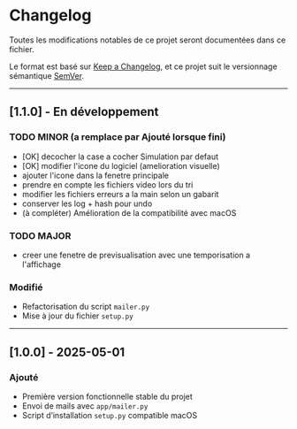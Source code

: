 # Changelog

Toutes les modifications notables de ce projet seront documentées dans ce fichier.

Le format est basé sur [Keep a Changelog](https://keepachangelog.com/fr/1.0.0/), et ce projet suit le versionnage sémantique [SemVer](https://semver.org/lang/fr/).

---

## [1.1.0] - En développement

### TODO MINOR (a remplace par Ajouté lorsque fini)
- [OK] decocher la case a cocher Simulation par defaut
- [OK] modifier l'icone du logiciel (amelioration visuelle)
- ajouter l'icone dans la fenetre principale
- prendre en compte les fichiers video lors du tri
- modifier les fichiers erreurs a la main selon un gabarit
- conserver les log + hash pour undo
- (à compléter) Amélioration de la compatibilité avec macOS

### TODO MAJOR 
- creer une fenetre de previsualisation avec une temporisation a l'affichage

### Modifié
- Refactorisation du script `mailer.py`
- Mise à jour du fichier `setup.py`

---

## [1.0.0] - 2025-05-01

### Ajouté
- Première version fonctionnelle stable du projet
- Envoi de mails avec `app/mailer.py`
- Script d’installation `setup.py` compatible macOS
